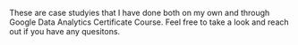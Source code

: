 These are case studyies that I have done both on my own and through Google Data Analytics Certificate Course. Feel free to take a look and reach out if you have any quesitons.
